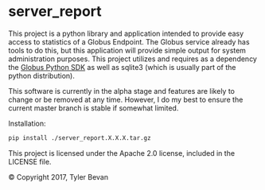# server_report
This project is a python library and application intended to provide easy 
access to statistics of a Globus Endpoint. The Globus service already has
tools to do this, but this application will provide simple output for system
administration purposes. This project utilizes and requires as a dependency 
the [Globus Python SDK](https://github.com/globus/globus-sdk-python) as well 
as sqlite3 (which is usually part of the python distribution).

This software is currently in the alpha stage and features are likely to 
change or be removed at any time. However, I do my best to ensure the current
master branch is stable if somewhat limited.

Installation:  
```bash
pip install ./server_report.X.X.X.tar.gz 
```

This project is licensed under the Apache 2.0 license, included in the 
LICENSE file.

© Copyright 2017, Tyler Bevan
